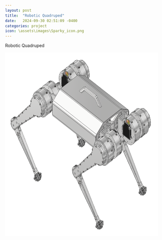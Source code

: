 ```yaml
---
layout: post
title:  "Robotic Quadruped"
date:   2024-09-30 02:51:09 -0400
categories: project
icon: \assets\images\Sparky_icon.png
---
```

Robotic Quadruped

<img src="\assets\images\Sparky.png" style="width:500px;height:600px;">

